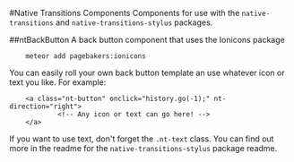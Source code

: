 #Native Transitions Components
Components for use with the `native-transitions` and `native-transitions-stylus` packages.

##ntBackButton
A back button component that uses the Ionicons package

```
	meteor add pagebakers:ionicons
```

You can easily roll your own back button template an use whatever icon or text you like.  For example:

```
	<a class="nt-button" onclick="history.go(-1);" nt-direction="right">
			<!-- Any icon or text can go here! -->
	</a>
```

If you want to use text, don't forget the `.nt-text` class.  You can find out more in the readme for the `native-transitions-stylus` package readme.

